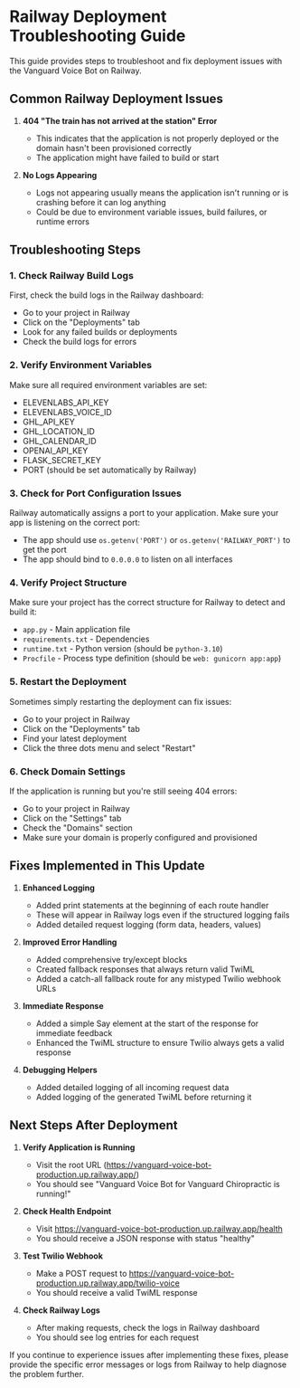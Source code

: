 # Railway Deployment Troubleshooting Guide

This guide provides steps to troubleshoot and fix deployment issues with the Vanguard Voice Bot on Railway.

## Common Railway Deployment Issues

1. **404 "The train has not arrived at the station" Error**
   - This indicates that the application is not properly deployed or the domain hasn't been provisioned correctly
   - The application might have failed to build or start

2. **No Logs Appearing**
   - Logs not appearing usually means the application isn't running or is crashing before it can log anything
   - Could be due to environment variable issues, build failures, or runtime errors

## Troubleshooting Steps

### 1. Check Railway Build Logs

First, check the build logs in the Railway dashboard:
- Go to your project in Railway
- Click on the "Deployments" tab
- Look for any failed builds or deployments
- Check the build logs for errors

### 2. Verify Environment Variables

Make sure all required environment variables are set:
- ELEVENLABS_API_KEY
- ELEVENLABS_VOICE_ID
- GHL_API_KEY
- GHL_LOCATION_ID
- GHL_CALENDAR_ID
- OPENAI_API_KEY
- FLASK_SECRET_KEY
- PORT (should be set automatically by Railway)

### 3. Check for Port Configuration Issues

Railway automatically assigns a port to your application. Make sure your app is listening on the correct port:
- The app should use `os.getenv('PORT')` or `os.getenv('RAILWAY_PORT')` to get the port
- The app should bind to `0.0.0.0` to listen on all interfaces

### 4. Verify Project Structure

Make sure your project has the correct structure for Railway to detect and build it:
- `app.py` - Main application file
- `requirements.txt` - Dependencies
- `runtime.txt` - Python version (should be `python-3.10`)
- `Procfile` - Process type definition (should be `web: gunicorn app:app`)

### 5. Restart the Deployment

Sometimes simply restarting the deployment can fix issues:
- Go to your project in Railway
- Click on the "Deployments" tab
- Find your latest deployment
- Click the three dots menu and select "Restart"

### 6. Check Domain Settings

If the application is running but you're still seeing 404 errors:
- Go to your project in Railway
- Click on the "Settings" tab
- Check the "Domains" section
- Make sure your domain is properly configured and provisioned

## Fixes Implemented in This Update

1. **Enhanced Logging**
   - Added print statements at the beginning of each route handler
   - These will appear in Railway logs even if the structured logging fails
   - Added detailed request logging (form data, headers, values)

2. **Improved Error Handling**
   - Added comprehensive try/except blocks
   - Created fallback responses that always return valid TwiML
   - Added a catch-all fallback route for any mistyped Twilio webhook URLs

3. **Immediate Response**
   - Added a simple Say element at the start of the response for immediate feedback
   - Enhanced the TwiML structure to ensure Twilio always gets a valid response

4. **Debugging Helpers**
   - Added detailed logging of all incoming request data
   - Added logging of the generated TwiML before returning it

## Next Steps After Deployment

1. **Verify Application is Running**
   - Visit the root URL (https://vanguard-voice-bot-production.up.railway.app/)
   - You should see "Vanguard Voice Bot for Vanguard Chiropractic is running!"

2. **Check Health Endpoint**
   - Visit https://vanguard-voice-bot-production.up.railway.app/health
   - You should receive a JSON response with status "healthy"

3. **Test Twilio Webhook**
   - Make a POST request to https://vanguard-voice-bot-production.up.railway.app/twilio-voice
   - You should receive a valid TwiML response

4. **Check Railway Logs**
   - After making requests, check the logs in Railway dashboard
   - You should see log entries for each request

If you continue to experience issues after implementing these fixes, please provide the specific error messages or logs from Railway to help diagnose the problem further.
